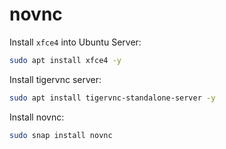 # novnc

Install `xfce4` into Ubuntu Server:
```bash
sudo apt install xfce4 -y
```

Install tigervnc server:
```bash
sudo apt install tigervnc-standalone-server -y
```

Install novnc:
```bash
sudo snap install novnc
```
